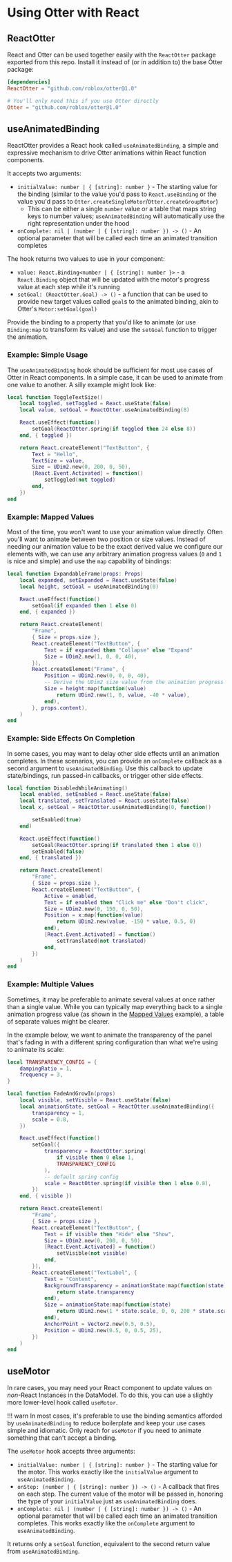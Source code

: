 # Using Otter with React

## ReactOtter

React and Otter can be used together easily with the `ReactOtter` package exported from this repo. Install it instead of (or in addition to) the base Otter package:
```toml
[dependencies]
ReactOtter = "github.com/roblox/otter@1.0"

# You'll only need this if you use Otter directly
Otter = "github.com/roblox/otter@1.0"
```

## useAnimatedBinding
ReactOtter provides a React hook called `useAnimatedBinding`, a simple and expressive mechanism to drive Otter animations within React function components.

It accepts two arguments:

* `initialValue: number | { [string]: number }` - The starting value for the binding (similar to the value you'd pass to `React.useBinding` or the value you'd pass to `Otter.createSingleMotor`/`Otter.createGroupMotor`)
	* This can be either a single `number` value or a table that maps string keys to number values; `useAnimatedBinding` will automatically use the right representation under the hood
* `onComplete: nil | (number | { [string]: number }) -> ()` - An optional parameter that will be called each time an animated transition completes

The hook returns two values to use in your component:

* `value: React.Binding<number | { [string]: number }>` - a `React.Binding` object that will be updated with the motor's progress value at each step while it's running
* `setGoal: (ReactOtter.Goal) -> ()` - a function that can be used to provide new target values called `goal`s to the animated binding, akin to Otter's `Motor:setGoal(goal)`

Provide the binding to a property that you'd like to animate (or use `Binding:map` to transform its value) and use the `setGoal` function to trigger the animation.

### Example: Simple Usage

The `useAnimatedBinding` hook should be sufficient for most use cases of Otter in React components. In a simple case, it can be used to animate from one value to another. A silly example might look like:

```lua
local function ToggleTextSize()
	local toggled, setToggled = React.useState(false)
	local value, setGoal = ReactOtter.useAnimatedBinding(8)

	React.useEffect(function()
		setGoal(ReactOtter.spring(if toggled then 24 else 8))
	end, { toggled })

	return React.createElement("TextButton", {
		Text = "Hello",
		TextSize = value,
		Size = UDim2.new(0, 200, 0, 50),
		[React.Event.Activated] = function()
			setToggled(not toggled)
		end,
	})
end
```

### Example: Mapped Values

Most of the time, you won't want to use your animation value directly. Often you'll want to animate between two position or size values. Instead of needing our animation value to be the exact derived value we configure our elements with, we can use any arbitrary animation progress values (`0` and `1` is nice and simple) and use the `map` capability of bindings:

```lua
local function ExpandableFrame(props: Props)
	local expanded, setExpanded = React.useState(false)
	local height, setGoal = useAnimatedBinding(0)

	React.useEffect(function()
		setGoal(if expanded then 1 else 0)
	end, { expanded })

	return React.createElement(
		"Frame",
		{ Size = props.size },
		React.createElement("TextButton", {
			Text = if expanded then "Collapse" else "Expand"
			Size = UDim2.new(1, 0, 0, 40),
		}),
		React.createElement("Frame", {
			Position = UDim2.new(0, 0, 0, 40),
			-- Derive the UDim2 size value from the animation progress value
			Size = height:map(function(value)
				return UDim2.new(1, 0, value, -40 * value),
			end),
		}, props.content),
	)
end
```

### Example: Side Effects On Completion

In some cases, you may want to delay other side effects until an animation completes. In these scenarios, you can provide an `onComplete` callback as a second argument to `useAnimatedBinding`. Use this callback to update state/bindings, run passed-in callbacks, or trigger other side effects.

```lua
local function DisabledWhileAnimating()
	local enabled, setEnabled = React.useState(false)
	local translated, setTranslated = React.useState(false)
	local x, setGoal = ReactOtter.useAnimatedBinding(0, function()

		setEnabled(true)
	end)

	React.useEffect(function()
		setGoal(ReactOtter.spring(if translated then 1 else 0))
		setEnabled(false)
	end, { translated })

	return React.createElement(
		"Frame",
		{ Size = props.size },
		React.createElement("TextButton", {
			Active = enabled,
			Text = if enabled then "Click me" else "Don't click",
			Size = UDim2.new(0, 150, 0, 50),
			Position = x:map(function(value)
				return UDim2.new(value, -150 * value, 0.5, 0)
			end),
			[React.Event.Activated] = function()
				setTranslated(not translated)
			end,
		})
	)
end
```

### Example: Multiple Values

Sometimes, it may be preferable to animate several values at once rather than a single value. While you can typically map everything back to a single animation progress value (as shown in the [Mapped Values](#mapped-values) example), a table of separate values might be clearer.

In the example below, we want to animate the transparency of the panel that's fading in with a different spring configuration than what we're using to animate its scale:
```lua
local TRANSPARENCY_CONFIG = {
	dampingRatio = 1,
	frequency = 3,
}

local function FadeAndGrowIn(props)
	local visible, setVisible = React.useState(false)
	local animationState, setGoal = ReactOtter.useAnimatedBinding({
		transparency = 1,
		scale = 0.8,
	})

	React.useEffect(function()
		setGoal({
			transparency = ReactOtter.spring(
				if visible then 0 else 1,
				TRANSPARENCY_CONFIG
			),
			-- default spring config
			scale = ReactOtter.spring(if visible then 1 else 0.8),
		})
	end, { visible })

	return React.createElement(
		"Frame",
		{ Size = props.size },
		React.createElement("TextButton", {
			Text = if visible then "Hide" else "Show",
			Size = UDim2.new(0, 200, 0, 50),
			[React.Event.Activated] = function()
				setVisible(not visible)
			end,
		}),
		React.createElement("TextLabel", {
			Text = "Content",
			BackgroundTransparency = animationState:map(function(state)
				return state.transparency
			end),
			Size = animationState:map(function(state)
				return UDim2.new(1 * state.scale, 0, 0, 200 * state.scale)
			end),
			AnchorPoint = Vector2.new(0.5, 0.5),
			Position = UDim2.new(0.5, 0, 0.5, 25),
		})
	)
end
```

## useMotor
In rare cases, you may need your React component to update values on _non_-React Instances in the DataModel. To do this, you can use a slightly more lower-level hook called `useMotor`.

!!! warn
	In most cases, it's preferable to use the binding semantics afforded by `useAnimatedBinding` to reduce boilerplate and keep your use cases simple and idiomatic. Only reach for `useMotor` if you need to animate something that can't accept a binding.

The `useMotor` hook accepts three arguments:
* `initialValue: number | { [string]: number }` - The starting value for the motor. This works exactly like the `initialValue` argument to `useAnimatedBinding`.
* `onStep: (number | { [string]: number }) -> ()` - A callback that fires on each step. The current value of the motor will be passed in, honoring the type of your `initialValue` just as `useAnimatedBinding` does.
* `onComplete: nil | (number | { [string]: number }) -> ()` - An optional parameter that will be called each time an animated transition completes. This works exactly like the `onComplete` argument to `useAnimatedBinding`.

It returns only a `setGoal` function, equivalent to the second return value from `useAnimatedBinding`.

